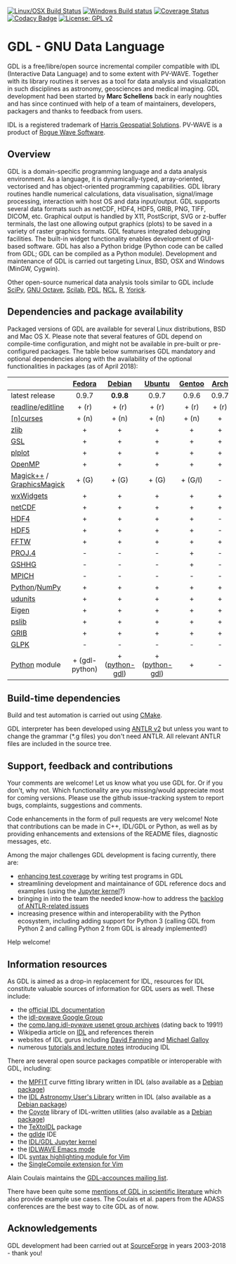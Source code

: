 [![Linux/OSX Build Status](https://travis-ci.org/gnudatalanguage/gdl.svg?branch=master)](https://travis-ci.org/gnudatalanguage/gdl) 
[![Windows Build status](http://ci.appveyor.com/api/projects/status/github/gnudatalanguage/gdl?branch=master&svg=true)](https://ci.appveyor.com/project/gnudatalanguage/gdl/branch/master)
[![Coverage Status](https://img.shields.io/codecov/c/github/gnudatalanguage/gdl/master.svg)](https://codecov.io/github/gnudatalanguage/gdl?branch=master)
[![Codacy Badge](https://api.codacy.com/project/badge/Grade/e5de1c1571c649279dad18d5d8590789)](https://www.codacy.com/app/slayoo/gdl?utm_source=github.com&amp;utm_medium=referral&amp;utm_content=gnudatalanguage/gdl&amp;utm_campaign=Badge_Grade)
[![License: GPL v2](https://img.shields.io/badge/License-GPL%20v2-blue.svg)](https://www.gnu.org/licenses/old-licenses/gpl-2.0.en.html)

GDL - GNU Data Language
=======================

GDL is a free/libre/open source incremental compiler compatible with IDL (Interactive Data Language) and to some extent with PV-WAVE. 
Together with its library routines it serves as a tool for data analysis and visualization in such disciplines 
  as astronomy, geosciences and medical imaging. 
GDL development had been started by **Marc Schellens** back in early noughties and has since continued 
  with help of a team of maintainers, developers, packagers and thanks to feedback from users.

IDL is a registered trademark of [Harris Geospatial Solutions](https://www.harrisgeospatial.com).
PV-WAVE is a product of [Rogue Wave Software](https://www.roguewave.com).

Overview
--------

GDL is a domain-specific programming language and a data analysis environment.
As a language, it is dynamically-typed, array-oriented, vectorised and has 
  object-oriented programming capabilities. 
GDL library routines handle numerical calculations, data visualisation, signal/image processing, 
  interaction with host OS and data input/output. 
GDL supports several data formats such as netCDF, HDF4, HDF5, GRIB, PNG, TIFF, DICOM, etc. 
Graphical output is handled by X11, PostScript, SVG or z-buffer terminals, the last one allowing 
  output graphics (plots) to be saved in a variety of raster graphics formats. 
GDL features integrated debugging facilities. 
The built-in widget functionality enables development of GUI-based software.
GDL has also a Python bridge (Python code can be called from GDL; GDL can be compiled as a Python module). 
Development and maintenance of GDL is carried out targeting Linux, BSD, OSX and Windows (MinGW, Cygwin).

Other open-source numerical data analysis tools similar to GDL include
[SciPy](http://www.scipy.org/),
[GNU Octave](http://www.gnu.org/software/octave/),
[Scilab](http://www.scilab.org/),
[PDL](http://pdl.perl.org/),
[NCL](http://www.ncl.ucar.edu/),
[R](http://www.r-project.org/),
[Yorick](http://yorick.sourceforge.net/).

Dependencies and package availability
-------------------------------------

Packaged versions of GDL are available for several Linux distributions, BSD and Mac OS X. 
Please note that several features of GDL depend on compile-time configuration, and might not 
  be available in pre-built or pre-configured packages. 
The table below summarises GDL mandatory and optional dependencies along with the availability 
  of the optional functionalities in packages (as of April 2018):

| | [Fedora](https://src.fedoraproject.org/rpms/gdl) | [Debian](https://packages.debian.org/sid/gnudatalanguage) | [Ubuntu](http://packages.ubuntu.com/gnudatalanguage) | [Gentoo](https://packages.gentoo.org/packages/dev-lang/gdl) | [Arch](https://aur.archlinux.org/packages/gnudatalanguage/)  | [FreeBSD](https://svnweb.freebsd.org/ports/head/science/gnudatalanguage/) | [Homebrew](http://braumeister.org/repos/Homebrew/homebrew-science/formula/gnudatalanguage) | [Macports](https://github.com/macports/macports-ports/tree/master/math/gnudatalanguage) |
| --------------------------------------------------------------------------------------- | :----: | :--------: | :----: | :----: | :---: | :-------: | :------: | :------: |
| latest release                                                                          | 0.9.7  | **0.9.8**  | 0.9.7  | 0.9.6   | 0.9.7 | **0.9.8** | 0.9.7 | 0.9.7 |
| [readline](http://thrysoee.dk/editline/)/[editline](http://thrysoee.dk/editline/)       | + (r)  |    + (r)   |  + (r) | + (r)   | + (r) |   + (r)   | + (r) |   +   |
| [\[n\]curses](https://www.gnu.org/software/ncurses/)                                    | + (n)  |    + (n)   |  + (n) | + (n)   |   +   |   + (n)   | + (n) | + (n) |
| [zlib](https://zlib.net/)                                                               |   +    |    +       |   +    | +       |   +   |    +      |   +   |   +   |
| [GSL](https://www.gnu.org/software/gsl/)                                                |   +    |    +       |   +    | +       |   +   |    +      |   +   |   +   |
| [plplot](https://plplot.sourceforge.net)                                                |   +    |    +       |   +    | +       |   +   |    +      |   +   |   +   |
| [OpenMP](http://www.openmp.org/)                                                        |   +    |    +       |   +    | +       |   +   |    +      |   -   |   +   |
| [Magick++](https://imagemagick.org/) / [GraphicsMagick](http://graphicsmagick.org/)     | + (G)  |  + (G)     | + (G)  | + (G/I) |   -   |  + (G)    | + (G) | + (G) |
| [wxWidgets](https://www.wxwidgets.org/)                                                 |   +    |    +       |   +    | +       |   +   |    +      |   -   |   -   |
| [netCDF](https://www.unidata.ucar.edu/software/netcdf/)                                 |   +    |    +       |   +    | +       |   +   |    +      |   +   |   +   |
| [HDF4](https://support.hdfgroup.org/products/hdf4/)                                     |   +    |    +       |   +    | +       |   -   |    -      |   -   |   +   |
| [HDF5](https://support.hdfgroup.org/HDF5/)                                              |   +    |    +       |   +    | +       |   -   |    +      |   +   |   +   |
| [FFTW](http://www.fftw.org/)                                                            |   +    |    +       |   +    | +       |   +   |    +      |   +   |   +   |
| [PROJ.4](http://proj4.org/)                                                             |   -    |    -       |   -    | +       |   -   |    +      |   -   |   +   |
| [GSHHG](http://www.soest.hawaii.edu/wessel/gshhg/)                                      |   -    |    -       |   -    | +       |   -   |    -      |   -   |   +   |
| [MPICH](https://www.mpich.org/)                                                         |   -    |    -       |   -    | -       |   -   |    +      |   -   |   +   |
| [Python](https://www.python.org/)/[NumPy](http://www.numpy.org/)                        |   +    |    +       |   +    | +       |   +   |    +      |   -   |   +   |
| [udunits](https://www.unidata.ucar.edu/software/udunits/)                               |   +    |    +       |   +    | +       |   +   |    +      |   +   |   +   |
| [Eigen](https://eigen.tuxfamily.org/)                                                   |   +    |    +       |   +    | +       |   +   |    +      |   +   |   +   |
| [pslib](http://pslib.sourceforge.net/)                                                  |   +    |    +       |   +    | +       |   +   |    +      |   -   |   +   |
| [GRIB](https://software.ecmwf.int/wiki/display/GRIB)                                    |   +    |    +       |   +    | +       |   +   |    +      |   -   |   +   |
| [GLPK](https://www.gnu.org/software/glpk/)                                              |   -    |    -       |   -    | -       |   -   |    +      |   -   |   -   |
| [Python](https://www.python.org/) module                                                | + (gdl-python) | + ([python-gdl](https://packages.debian.org/python-gdl)) | + ([python-gdl](https://packages.ubuntu.com/python-gdl)) | +       |   -   |    -      |   -   |   -   |

Build-time dependencies
-----------------------

Build and test automation is carried out using [CMake](http://cmake.org/).

GDL interpreter has been developed using [ANTLR v2](http://www.antlr2.org) but unless you want 
  to change the grammar (\*.g files) you don't need ANTLR. 
All relevant ANTLR files are included in the source tree.

Support, feedback and contributions
-----------------------------------

Your comments are welcome! Let us know what you use GDL for. Or if you don't, why not. 
Which functionality are you missing/would appreciate most for coming versions. 
Please use the github issue-tracking system to report 
  bugs, complaints, suggestions and comments.

Code enhancements in the form of pull requests are very welcome!
Note that contributions can be made in C++, IDL/GDL or Python, as well as
  by providing enhancements and extensions of the README files, diagnostic messages, etc.

Among the major challenges GDL development is facing currently, there are:
- [enhancing test coverage](https://codecov.io/github/gnudatalanguage/gdl?branch=master) by writing test programs in GDL
- streamlining development and maintainance of GDL reference docs and examples (using the [Jupyter kernel](https://github.com/gnudatalanguage/idl_kernel)?)
- bringing in into the team the needed know-how to address the [backlog of ANTLR-related issues](https://github.com/gnudatalanguage/gdl/labels/antlr)
- increasing presence within and interoperability with the Python ecosystem, including adding support for Python 3 (calling GDL from Python 2 and calling Python 2 from GDL is already implemented!)

Help welcome!

Information resources
---------------------

As GDL is aimed as a drop-in replacement for IDL,
  resources for IDL constitute valuable sources of information for GDL users as well.
These include:
- the [official IDL documentation](https://www.harrisgeospatial.com/docs/)
- the [idl-pvwave Google Group](https://groups.google.com/forum/#!forum/idl-pvwave)
- the [comp.lang.idl-pvwave usenet group archives](http://www.idlcoyote.com/comp.lang.idl-pvwave/) (dating back to 1991!)
- Wikipedia article on [IDL](https://en.wikipedia.org/wiki/IDL_\(programming_language\)) and references therein
- websites of IDL gurus including [David Fanning](http://www.idlcoyote.com/) and [Michael Galloy](http://michaelgalloy.com/)
- numerous [tutorials and lecture notes](https://www.google.com/search?q=interactive+data+language) introducing IDL

There are several open source packages compatible or interoperable with GDL, including:
- the [MPFIT]() curve fitting library written in IDL (also available as a [Debian package](https://packages.debian.org/gdl-mpfit))
- the [IDL Astronomy User's Library](https://idlastro.gsfc.nasa.gov/) written in IDL (also available as a [Debian package](https://packages.debian.org/gdl-idlastro))
- the [Coyote](https://www.idlcoyote.com) library of IDL-written utilities (also available as a [Debian package](https://packages.debian.org/gdl-coyote))
- the [TeXtoIDL](http://physics.mnstate.edu/craig/textoidl/) package 
- the [gdlde](https://github.com/gnudatalanguage/gdlde) IDE
- the [IDL/GDL Jupyter kernel](https://github.com/gnudatalanguage/idl_kernel)
- the [IDLWAVE Emacs mode](https://www.gnu.org/software/emacs/manual/html_mono/idlwave.html)
- IDL [syntax highlighting module for Vim](https://github.com/vim/vim/blob/master/runtime/syntax/idlang.vim)
- the [SingleCompile extension for Vim](https://github.com/vim-scripts/SingleCompile)

Alain Coulais maintains the [GDL-accounces mailing list](https://sympa.obspm.fr/wws/info/gdl-announces).

There have been quite some [mentions of GDL in scientific literature](https://scholar.google.com/scholar?q="gnu+data+language") 
  which also provide example use cases.
The Coulais et al. papers from the ADASS conferences are the best way to cite GDL as of now.

Acknowledgements
----------------

GDL development had been carried out at [SourceForge](http://sourceforge.net/) in years 2003-2018 - thank you!
